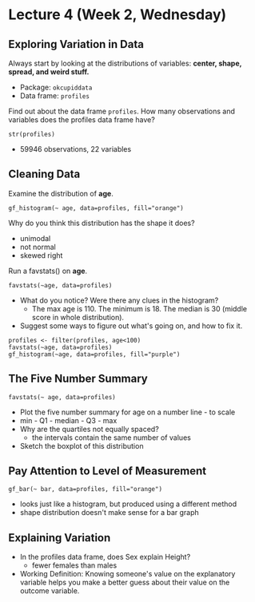 # Lecture 4 (Week 2, Wednesday)

## Exploring Variation in Data
Always start by looking at the distributions of variables: **center, shape, spread, and weird stuff.**

* Package: `okcupiddata`
* Data frame: `profiles`

Find out about the data frame `profiles`. How many observations and variables does the profiles data frame have?
````
str(profiles)
````
* 59946 observations,  22 variables


## Cleaning Data
Examine the distribution of **age**.
````
gf_histogram(~ age, data=profiles, fill="orange")
````

Why do you think this distribution has the shape it does?
* unimodal
* not normal
* skewed right

Run a favstats() on **age**.
````
favstats(~age, data=profiles)
````
* What do you notice? Were there any clues in the histogram?
  * The max age is 110. The minimum is 18. The median is 30 (middle score in whole distribution).
* Suggest some ways to figure out what's going on, and how to fix it.

````
profiles <- filter(profiles, age<100)
favstats(~age, data=profiles)
gf_histogram(~age, data=profiles, fill="purple")
````

## The Five Number Summary
````
favstats(~ age, data=profiles)
````
* Plot the five number summary for age on a number line - to scale
* min - Q1 - median - Q3 - max
* Why are the quartiles not equally spaced?
  * the intervals contain the same number of values
* Sketch the boxplot of this distribution

## Pay Attention to Level of Measurement
````
gf_bar(~ bar, data=profiles, fill="orange")
````
* looks just like a histogram, but produced using a different method
* shape distribution doesn't make sense for a bar graph

## Explaining Variation
* In the profiles data frame, does Sex explain Height?
  * fewer females than males
* Working Definition: Knowing someone's value on the explanatory variable helps you make a better guess about their value on the outcome variable.
